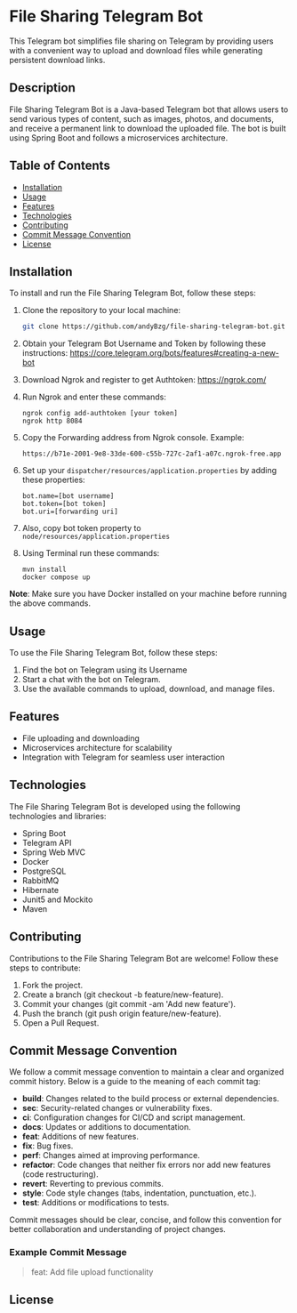 # File Sharing Telegram Bot

This Telegram bot simplifies file sharing on Telegram by providing users with a convenient way to
upload and download files while generating persistent download links.

## Description

File Sharing Telegram Bot is a Java-based Telegram bot that allows users to send various types of content,
such as images, photos, and documents, and receive a permanent link to download the uploaded file.
The bot is built using Spring Boot and follows a microservices architecture.

## Table of Contents

- [Installation](#installation)
- [Usage](#usage)
- [Features](#features)
- [Technologies](#technologies)
- [Contributing](#contributing)
- [Commit Message Convention](#commit-message-convention)
- [License](#license)

## Installation

To install and run the File Sharing Telegram Bot, follow these steps:

1. Clone the repository to your local machine:
   ```bash
   git clone https://github.com/andyBzg/file-sharing-telegram-bot.git
   ```
   
2. Obtain your Telegram Bot Username and Token by following these instructions: https://core.telegram.org/bots/features#creating-a-new-bot
3. Download Ngrok and register to get Authtoken: https://ngrok.com/
4. Run Ngrok and enter these commands:
   ```
   ngrok config add-authtoken [your token]
   ngrok http 8084
   ```

5. Copy the Forwarding address from Ngrok console. Example:
   ```
   https://b71e-2001-9e8-33de-600-c55b-727c-2af1-a07c.ngrok-free.app 
   ```

6. Set up your `dispatcher/resources/application.properties` by adding these properties:
   ```
   bot.name=[bot username]
   bot.token=[bot token]
   bot.uri=[forwarding uri]
   ```
   
7. Also, copy bot token property to `node/resources/application.properties`
   
8. Using Terminal run these commands:
   ```
   mvn install
   docker compose up
   ```
**Note**: Make sure you have Docker installed on your machine before running the above commands.

## Usage

To use the File Sharing Telegram Bot, follow these steps:

1. Find the bot on Telegram using its Username
2. Start a chat with the bot on Telegram.
3. Use the available commands to upload, download, and manage files.

## Features

* File uploading and downloading
* Microservices architecture for scalability
* Integration with Telegram for seamless user interaction

## Technologies

The File Sharing Telegram Bot is developed using the following technologies and libraries:

* Spring Boot
* Telegram API
* Spring Web MVC
* Docker
* PostgreSQL
* RabbitMQ
* Hibernate
* Junit5 and Mockito
* Maven

## Contributing

Contributions to the File Sharing Telegram Bot are welcome! Follow these steps to contribute:

1. Fork the project.
2. Create a branch (git checkout -b feature/new-feature).
3. Commit your changes (git commit -am 'Add new feature').
4. Push the branch (git push origin feature/new-feature).
5. Open a Pull Request.

## Commit Message Convention

We follow a commit message convention to maintain a clear and organized commit history. 
Below is a guide to the meaning of each commit tag:

- **build**: Changes related to the build process or external dependencies.
- **sec**: Security-related changes or vulnerability fixes.
- **ci**: Configuration changes for CI/CD and script management.
- **docs**: Updates or additions to documentation.
- **feat**: Additions of new features.
- **fix**: Bug fixes.
- **perf**: Changes aimed at improving performance.
- **refactor**: Code changes that neither fix errors nor add new features (code restructuring).
- **revert**: Reverting to previous commits.
- **style**: Code style changes (tabs, indentation, punctuation, etc.).
- **test**: Additions or modifications to tests.

Commit messages should be clear, concise, and follow this convention for better collaboration and 
understanding of project changes.

### Example Commit Message

> feat: Add file upload functionality

## License
